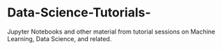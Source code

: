 # Data-Science-Tutorials-
Jupyter Notebooks and other material from tutorial sessions on Machine Learning, Data Science, and related.
